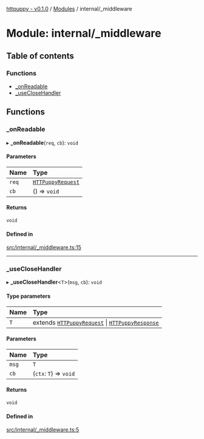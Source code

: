 [httpuppy - v0.1.0](../README.md) / [Modules](../modules.md) / internal/\_middleware

# Module: internal/\_middleware

## Table of contents

### Functions

- [\_onReadable](internal__middleware.md#_onreadable)
- [\_useCloseHandler](internal__middleware.md#_useclosehandler)

## Functions

### \_onReadable

▸ **_onReadable**(`req`, `cb`): `void`

#### Parameters

| Name | Type |
| :------ | :------ |
| `req` | [`HTTPuppyRequest`](../interfaces/types_server.HTTPuppyRequest.md) |
| `cb` | () => `void` |

#### Returns

`void`

#### Defined in

[src/internal/_middleware.ts:15](https://github.com/abschill/httpuppy/blob/f8e9db0/src/internal/_middleware.ts#L15)

___

### \_useCloseHandler

▸ **_useCloseHandler**<`T`\>(`msg`, `cb`): `void`

#### Type parameters

| Name | Type |
| :------ | :------ |
| `T` | extends [`HTTPuppyRequest`](../interfaces/types_server.HTTPuppyRequest.md) \| [`HTTPuppyResponse`](../interfaces/types_server.HTTPuppyResponse.md) |

#### Parameters

| Name | Type |
| :------ | :------ |
| `msg` | `T` |
| `cb` | (`ctx`: `T`) => `void` |

#### Returns

`void`

#### Defined in

[src/internal/_middleware.ts:5](https://github.com/abschill/httpuppy/blob/f8e9db0/src/internal/_middleware.ts#L5)
